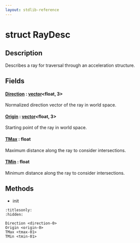 ```yaml
---
layout: stdlib-reference
---
```


# struct RayDesc

## Description

Describes a ray for traversal through an acceleration structure.


## Fields

####  <a id="decl-Direction"></a>[Direction](../direction-0.html) : [vector](../../vector/index.html)\<float, 3\>
Normalized direction vector of the ray in world space.

####  <a id="decl-Origin"></a>[Origin](../origin-0.html) : [vector](../../vector/index.html)\<float, 3\>
Starting point of the ray in world space.

####  <a id="decl-TMax"></a>[TMax](../tmax-01.html) : float
Maximum distance along the ray to consider intersections.

####  <a id="decl-TMin"></a>[TMin](../tmin-01.html) : float
Minimum distance along the ray to consider intersections.


## Methods

* init


```{toctree}
:titlesonly:
:hidden:

Direction <direction-0>
Origin <origin-0>
TMax <tmax-01>
TMin <tmin-01>
```
